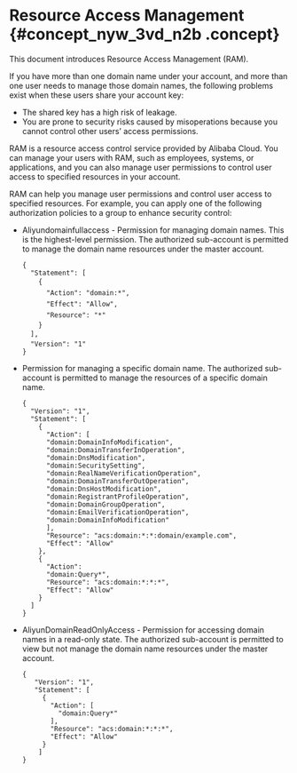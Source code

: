 # Resource Access Management {#concept_nyw_3vd_n2b .concept}

This document introduces Resource Access Management \(RAM\).

If you have more than one domain name under your account, and more than one user needs to manage those domain names, the following problems exist when these users share your account key:

-   The shared key has a high risk of leakage.
-   You are prone to security risks caused by misoperations because you cannot control other users’ access permissions.

RAM is a resource access control service provided by Alibaba Cloud. You can manage your users with RAM, such as employees, systems, or applications, and you can also manage user permissions to control user access to specified resources in your account.

RAM can help you manage user permissions and control user access to specified resources. For example, you can apply one of the following authorization policies to a group to enhance security control:

-   Aliyundomainfullaccess - Permission for managing domain names. This is the highest-level permission. The authorized sub-account is permitted to manage the domain name resources under the master account.

    ```
    {
      "Statement": [
        {
          "Action": "domain:*",
          "Effect": "Allow",
          "Resource": "*"
        }
      ],
      "Version": "1"
    }
    ```

-   Permission for managing a specific domain name. The authorized sub-account is permitted to manage the resources of a specific domain name.

    ```
    {
      "Version": "1",
      "Statement": [
        {
          "Action": [
          "domain:DomainInfoModification",
          "domain:DomainTransferInOperation",
          "domain:DnsModification",
          "domain:SecuritySetting",
          "domain:RealNameVerificationOperation",
          "domain:DomainTransferOutOperation",
          "domain:DnsHostModification",
          "domain:RegistrantProfileOperation",
          "domain:DomainGroupOperation",
          "domain:EmailVerificationOperation",
          "domain:DomainInfoModification"
          ],
          "Resource": "acs:domain:*:*:domain/example.com",
          "Effect": "Allow"
        },
        {
          "Action":
          "domain:Query*",
          "Resource": "acs:domain:*:*:*",
          "Effect": "Allow"
        }
      ]
    }
    ```

-   AliyunDomainReadOnlyAccess - Permission for accessing domain names in a read-only state. The authorized sub-account is permitted to view but not manage the domain name resources under the master account.

    ```
    {
       "Version": "1",
       "Statement": [
         {
           "Action": [
             "domain:Query*"
           ],
           "Resource": "acs:domain:*:*:*",
           "Effect": "Allow"
         }
        ]
    }
    ```


